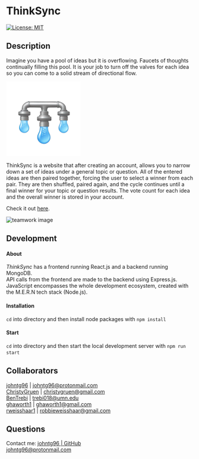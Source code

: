 # ThinkSync  
  
[![License: MIT](https://img.shields.io/badge/License-MIT-yellow.svg)](https://opensource.org/licenses/MIT)  
  
## Description  
Imagine you have a pool of ideas but it is overflowing. Faucets of thoughts continually filling this pool. It is your job to turn off the valves for each idea so you can come to a solid stream of directional flow.

![application icon](/client/public/assets/logo_small.png)
  
ThinkSync is a website that after creating an account, allows you to narrow down a set of ideas under a general topic or question. All of the entered ideas are then paired together, forcing the user to select a winner from each pair. They are then shuffled, paired again, and the cycle continues until a final winner for your topic or question results. The vote count for each idea and the overall winner is stored in your account. 
  
Check it out [here](https://thinksync-cd83f331c4e6.herokuapp.com/).  
  
![teamwork image](client/src/assets/images/groupPhoto.jpg)
  
## Development
  
  #### About
  _ThinkSync_ has a frontend running React.js and a backend running MongoDB.  
  API calls from the frontend are made to the backend using Express.js.  
  JavaScript encompasses the whole development ecosystem, created with the M.E.R.N tech stack (Node.js).  
  
  #### Installation
  `cd` into directory and then install node packages with `npm install`

  #### Start
  `cd` into directory and then start the local development server with `npm run start`
  

## Collaborators

[johntg96](https://github.com/johntg96)         | [johntg96@protonmail.com](mailto:johntg96@protonmail.com)  
[ChristyGruen](https://github.com/ChristyGruen) | [christygruen@gmail.com](mailto:christygruen@gmail.com)  
[BenTrebi](https://github.com/BenTrebi)         | [trebi018@umn.edu](mailto:trebi018@umn.edu)  
[ghaworth1](https://github.com/ghaworth1)       | [ghaworth1@gmail.com](mailto:ghaworth1@gmail.com)  
[rweisshaar1](https://github.com/rweisshaar1)   | [robbieweisshaar@gmail.com](mailto:robbieweisshaar@gmail.com)  

## Questions
Contact me:
[johntg96 | GitHub](https://github.com/johntg96)  
[johntg96@protonmail.com](mailto:johntg96@protonmail.com.com)  